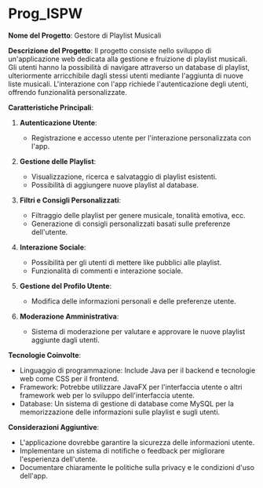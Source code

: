 # Prog_ISPW

**Nome del Progetto**: Gestore di Playlist Musicali

**Descrizione del Progetto**:
Il progetto consiste nello sviluppo di un'applicazione web dedicata alla gestione e fruizione di playlist musicali. Gli utenti hanno la possibilità di navigare attraverso un database di playlist, ulteriormente arricchibile dagli stessi utenti mediante l'aggiunta di nuove liste musicali. L'interazione con l'app richiede l'autenticazione degli utenti, offrendo funzionalità personalizzate.

**Caratteristiche Principali**:

1. **Autenticazione Utente**:
    - Registrazione e accesso utente per l'interazione personalizzata con l'app.

2. **Gestione delle Playlist**:
    - Visualizzazione, ricerca e salvataggio di playlist esistenti.
    - Possibilità di aggiungere nuove playlist al database.

3. **Filtri e Consigli Personalizzati**:
    - Filtraggio delle playlist per genere musicale, tonalità emotiva, ecc.
    - Generazione di consigli personalizzati basati sulle preferenze dell'utente.

4. **Interazione Sociale**:
    - Possibilità per gli utenti di mettere like pubblici alle playlist.
    - Funzionalità di commenti e interazione sociale.

5. **Gestione del Profilo Utente**:
    - Modifica delle informazioni personali e delle preferenze utente.

6. **Moderazione Amministrativa**:
    - Sistema di moderazione per valutare e approvare le nuove playlist aggiunte dagli utenti.

**Tecnologie Coinvolte**:
- Linguaggio di programmazione: Include Java per il backend e tecnologie web come CSS per il frontend.
- Framework: Potrebbe utilizzare JavaFX per l'interfaccia utente o altri framework web per lo sviluppo dell'interfaccia utente.
- Database: Un sistema di gestione di database come MySQL per la memorizzazione delle informazioni sulle playlist e sugli utenti.

**Considerazioni Aggiuntive**:
- L'applicazione dovrebbe garantire la sicurezza delle informazioni utente.
- Implementare un sistema di notifiche o feedback per migliorare l'esperienza dell'utente.
- Documentare chiaramente le politiche sulla privacy e le condizioni d'uso dell'app.